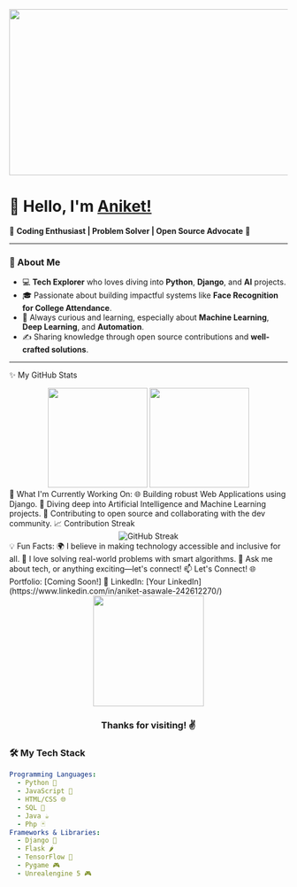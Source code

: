 <!-- Welcome Section -->
<div align="center">
  <img src="https://media.giphy.com/media/bGgsc5mWoryfgKBx1u/giphy.gif" width="600" height="300"/>
</div>

# 👋 Hello, I'm [Aniket!](https://github.com/ShadowAniket)

🌟 **Coding Enthusiast | Problem Solver | Open Source Advocate** 🌟

---

### 🚀 About Me
- 💻 **Tech Explorer** who loves diving into **Python**, **Django**, and **AI** projects.
- 🎓 Passionate about building impactful systems like **Face Recognition for College Attendance**.
- 📖 Always curious and learning, especially about **Machine Learning**, **Deep Learning**, and **Automation**.
- ✍️ Sharing knowledge through open source contributions and **well-crafted solutions**.
  
---

✨ My GitHub Stats
<div align="center"> <img height="180em" src="https://github-readme-stats.vercel.app/api?username=ShadowAniket&show_icons=true&theme=radical&hide_border=true"/> <img height="180em" src="https://github-readme-stats.vercel.app/api/top-langs/?username=ShadowAniket&layout=compact&langs_count=10&theme=radical&hide_border=true"/> </div>
🌱 What I'm Currently Working On:
🌐 Building robust Web Applications using Django.
🧠 Diving deep into Artificial Intelligence and Machine Learning projects.
💼 Contributing to open source and collaborating with the dev community.
📈 Contribution Streak
<div align="center"> <img src="https://github-readme-streak-stats.herokuapp.com/?user=ShadowAniket&theme=radical&hide_border=true" alt="GitHub Streak" /> </div>
💡 Fun Facts:
🌍 I believe in making technology accessible and inclusive for all.
🎯 I love solving real-world problems with smart algorithms.
💬 Ask me about tech, or anything exciting—let's connect!
📫 Let's Connect!
🌐 Portfolio: [Coming Soon!]
💼 LinkedIn: [Your LinkedIn](https://www.linkedin.com/in/aniket-asawale-242612270/)
<div align="center"> <img src="https://media.giphy.com/media/BPJmthQ3YRwD6QqcVD/giphy.gif" width="200"/> <h3>Thanks for visiting! ✌️</h3> </div> 

### 🛠️ My Tech Stack
```yaml
Programming Languages: 
  - Python 🐍
  - JavaScript 🧋
  - HTML/CSS 🌐
  - SQL 💾
  - Java ☕
  - Php 🃏
Frameworks & Libraries:
  - Django 🚀
  - Flask 🌶️
  - TensorFlow 🤖
  - Pygame 🎮
  - Unrealengine 5 🎮
